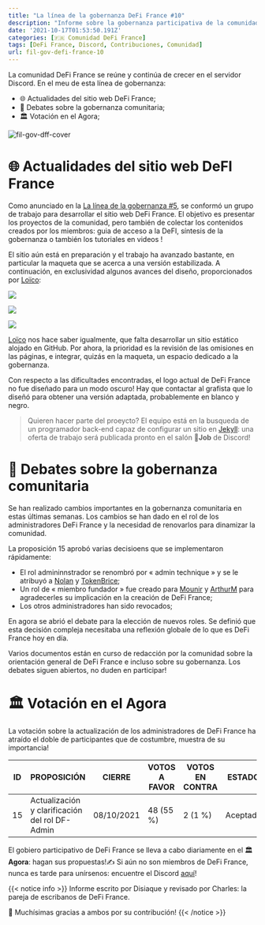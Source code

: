 ```yaml
---
title: "La línea de la gobernanza DeFi France #10"
description: "Informe sobre la gobernanza participativa de la comunidad DeFi France, visión general del sitio web DeFi France!"
date: '2021-10-17T01:53:50.191Z'
categories: [🇫🇷 Comunidad DeFi France]
tags: [DeFi France, Discord, Contribuciones, Comunidad]
url: fil-gov-defi-france-10
---
```


La comunidad DeFi France se reúne y continúa de crecer en el servidor Discord. En el meu de esta línea de gobernanza: 

- 🌐 Actualidades del sitio web DeFi France;
- 📢 Debates sobre la gobernanza comunitaria;
- 🏛️ Votación en el Agora;

![fil-gov-dff-cover](/img/2021/fil-gov-defi-france-10/cover.png)

# 🌐 Actualidades del sitio web DeFI France

Como anunciado en la [La línea de la gobernanza #5](https://tokenbrice.xyz/fr/fil-gov-defi-france-5/), se conformó un grupo de trabajo para desarrollar el sitio web DeFi France. El objetivo es presentar los proyectos de la comunidad, pero también de colectar los contenidos creados por los miembros: guia de acceso a la DeFI, síntesis de la gobernanza o también los tutoriales en videos !

El sitio aún está en preparación y el trabajo ha avanzado bastante, en particular la maqueta que se acerca a una versión estabilizada. A continuación, en exclusividad algunos avances del diseño, proporcionados por [Loïco](https://twitter.com/loico_):

![](https://i.imgur.com/dHjMwOl.jpg)

![](https://i.imgur.com/otLtPdx.jpg)

![](https://i.imgur.com/B2BGKli.jpg)

[Loïco](https://twitter.com/loico_) nos hace saber igualmente, que falta desarrollar un sitio estático alojado en GitHub. Por ahora, la prioridad es la revisión de las omisiones en las páginas, e integrar, quizás en la maqueta, un espacio dedicado a la gobernanza. 

Con respecto a las dificultades encontradas, el logo actual de DeFi France no fue diseñado para un modo oscuro! Hay que contactar al grafista que lo diseñó para obtener una versión adaptada, probablemente en blanco y negro.

> Quieren hacer parte del proeycto? El equipo está en la busqueda de un programador back-end capaz de configurar un sitio en [Jekyll](https://jekyllrb.com/): una oferta de trabajo será publicada pronto en el salón 💼**Job** de Discord!

# 📢 Debates sobre la gobernanza comunitaria

Se han realizado cambios importantes en la gobernanza comunitaria en estas últimas semanas. Los cambios se han dado en el rol de los administradores DeFi France y la necesidad de renovarlos para dinamizar la comunidad.

La proposición 15 aprobó varias decisioens que se implementaron rápidamente: 

* El rol admininnstrador se renombró por « admin technique » y se le atribuyó a [Nolan](https://twitter.com/NolanVanmoortel) y [TokenBrice](https://twitter.com/TokenBrice);
* Un rol de « miembro fundador » fue creado para [Mounir](https://twitter.com/mounibec) y [ArthurM](https://twitter.com/ArthurMicoulet) para agradecerles su implicación en la creación de DeFi France;
* Los otros administradores han sido revocados;

En agora se abrió el debate para la elección de nuevos roles. Se definió que esta decisión compleja necesitaba una reflexión globale de lo que es DeFi France hoy en día. 

Varios documentos están en curso de redacción por la comunidad sobre la orientación general de DeFi France e incluso sobre su gobernanza. Los debates siguen abiertos, no duden en participar!


# 🏛️ Votación en el Agora

La votación sobre la actualización de los administradores de DeFi France ha atraído el doble de participantes que de costumbre, muestra de su importancia!

|ID| 	PROPOSICIÓN| 	CIERRE| 	VOTOS A FAVOR| 	VOTOS EN CONTRA| 	ESTADO|
|--|--|--|--|--|--|
|15|Actualización y clarificación del rol DF-Admin|08/10/2021| 	48 (55 %)| 	2 (1 %)| 	Aceptado|

El gobiero participativo de DeFi France se lleva a cabo diariamente en el 🏛️**Agora**: hagan sus propuestas!✍ Si aún no son miembros de DeFi France, nunca es tarde para unírsenos: encuentre el Discord [aquí](https://discord.gg/GuzNkFnZb4)!

{{< notice info >}}
Informe escrito por Disiaque y revisado por Charles: la pareja de escribanos de DeFi France.

🙏 Muchísimas gracias a ambos por su contribución!
{{< /notice >}}
